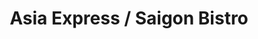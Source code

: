 ---
title: "Asia Express /  Saigon Bistro"
url: /eisenach/asia-express-saigon-bistro/
shop: Allgemein
---